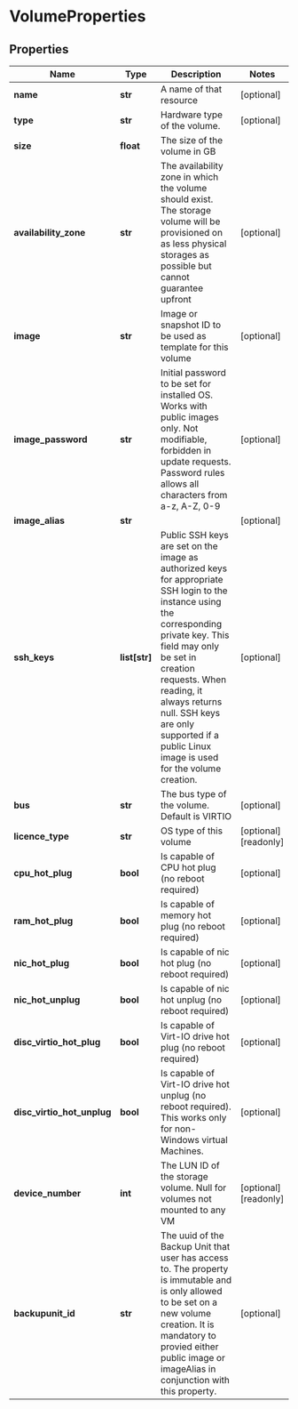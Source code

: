 # VolumeProperties

## Properties
| Name | Type | Description | Notes |
| ------------ | ------------- | ------------- | ------------- |
| **name** | **str** | A name of that resource | [optional]  |
| **type** | **str** | Hardware type of the volume. | [optional]  |
| **size** | **float** | The size of the volume in GB |  |
| **availability_zone** | **str** | The availability zone in which the volume should exist. The storage volume will be provisioned on as less physical storages as possible but cannot guarantee upfront | [optional]  |
| **image** | **str** | Image or snapshot ID to be used as template for this volume | [optional]  |
| **image_password** | **str** | Initial password to be set for installed OS. Works with public images only. Not modifiable, forbidden in update requests. Password rules allows all characters from a-z, A-Z, 0-9 | [optional]  |
| **image_alias** | **str** |  | [optional]  |
| **ssh_keys** | **list[str]** | Public SSH keys are set on the image as authorized keys for appropriate SSH login to the instance using the corresponding private key. This field may only be set in creation requests. When reading, it always returns null. SSH keys are only supported if a public Linux image is used for the volume creation. | [optional]  |
| **bus** | **str** | The bus type of the volume. Default is VIRTIO | [optional]  |
| **licence_type** | **str** | OS type of this volume | [optional] [readonly]  |
| **cpu_hot_plug** | **bool** | Is capable of CPU hot plug (no reboot required) | [optional]  |
| **ram_hot_plug** | **bool** | Is capable of memory hot plug (no reboot required) | [optional]  |
| **nic_hot_plug** | **bool** | Is capable of nic hot plug (no reboot required) | [optional]  |
| **nic_hot_unplug** | **bool** | Is capable of nic hot unplug (no reboot required) | [optional]  |
| **disc_virtio_hot_plug** | **bool** | Is capable of Virt-IO drive hot plug (no reboot required) | [optional]  |
| **disc_virtio_hot_unplug** | **bool** | Is capable of Virt-IO drive hot unplug (no reboot required). This works only for non-Windows virtual Machines. | [optional]  |
| **device_number** | **int** | The LUN ID of the storage volume. Null for volumes not mounted to any VM | [optional] [readonly]  |
| **backupunit_id** | **str** | The uuid of the Backup Unit that user has access to. The property is immutable and is only allowed to be set on a new volume creation. It is mandatory to provied either public image or imageAlias in conjunction with this property. | [optional]  |


